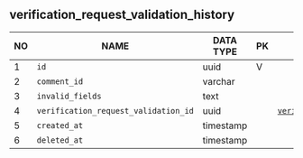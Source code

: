 
verification_request_validation_history
----------------------------


NO | NAME | DATA TYPE | PK | FK | COMMENTS
---|------|-----------|----|----|-------------------
1|`id` | uuid | V |  | 
2|`comment_id` | varchar |  |  | 
3|`invalid_fields` | text |  |  | 
4|`verification_request_validation_id` | uuid |  | [`verification_request_validation`](verification_request_validation.md) | 
5|`created_at` | timestamp |  |  | 
6|`deleted_at` | timestamp |  |  | 
